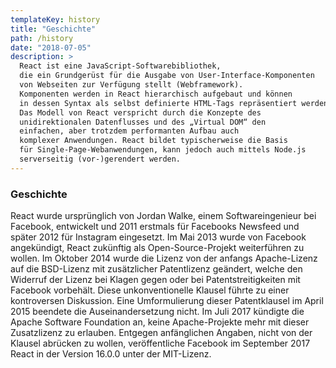 ```yaml
---
templateKey: history
title: "Geschichte"
path: /history
date: "2018-07-05"
description: >
  React ist eine JavaScript-Softwarebibliothek, 
  die ein Grundgerüst für die Ausgabe von User-Interface-Komponenten
  von Webseiten zur Verfügung stellt (Webframework). 
  Komponenten werden in React hierarchisch aufgebaut und können
  in dessen Syntax als selbst definierte HTML-Tags repräsentiert werden.
  Das Modell von React verspricht durch die Konzepte des
  unidirektionalen Datenflusses und des „Virtual DOM“ den
  einfachen, aber trotzdem performanten Aufbau auch
  komplexer Anwendungen. React bildet typischerweise die Basis
  für Single-Page-Webanwendungen, kann jedoch auch mittels Node.js
  serverseitig (vor-)gerendert werden.
---
```


### Geschichte
  React wurde ursprünglich von Jordan Walke, 
  einem Softwareingenieur bei Facebook, entwickelt und 2011 
  erstmals für Facebooks Newsfeed und später 2012 für 
  Instagram eingesetzt. Im Mai 2013 wurde von Facebook angekündigt, 
  React zukünftig als Open-Source-Projekt weiterführen zu wollen. 
  Im Oktober 2014 wurde die Lizenz von der anfangs Apache-Lizenz auf 
  die BSD-Lizenz mit zusätzlicher Patentlizenz geändert, 
  welche den Widerruf der Lizenz bei Klagen gegen oder 
  bei Patentstreitigkeiten mit Facebook vorbehält. 
  Diese unkonventionelle Klausel führte zu einer kontroversen Diskussion.
  Eine Umformulierung dieser Patentklausel im April 2015 
  beendete die Auseinandersetzung nicht. Im Juli 2017 kündigte 
  die Apache Software Foundation an, keine Apache-Projekte mehr mit 
  dieser Zusatzlizenz zu erlauben. 
  Entgegen anfänglichen Angaben, nicht von der Klausel abrücken zu wollen, 
  veröffentliche Facebook im September 2017 React in der Version 16.0.0 unter der 
  MIT-Lizenz.